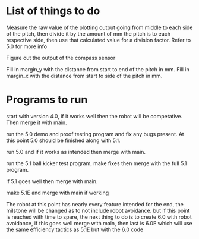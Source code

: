 # List of things to do

Measure the raw value of the plotting output going from middle to each side of the pitch, then divide it by the amount of mm the pitch is to each respective side, then use that calculated value for a division factor. Refer to 5.0 for more info

Figure out the output of the compass sensor

Fill in margin_y with the distance from start to end of the pitch in mm. Fill in margin_x with the distance from start to side of the pitch in mm.

# Programs to run
start with version 4.0, if it works well then the robot will be competative. Then merge it with main.

run the 5.0  demo and proof testing program and fix any bugs present. At this point 5.0 should be finished along with 5.1.

run 5.0 and if it works as intended then merge with main. 

run the 5.1 ball kicker test program, make fixes then merge with the full 5.1 program.

if 5.1 goes well then merge with main.

make 5.1E and merge with main if working

The robot at this point has nearly every feature intended for the end, the milstone will be changed as to not include robot avoidance.
but if this point is reached with time to spare, the next thing to do is to create 6.0 with robot avoidance, if this goes well merge
with main, then last is 6.0E which will use the same efficiency tactics as 5.1E but with the 6.0 code
